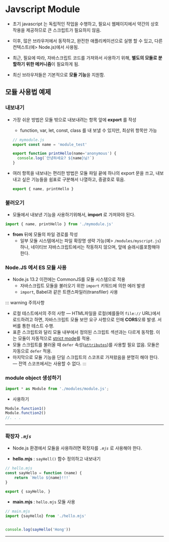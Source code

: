 # Javscript Module

- 초기 javascript 는 독립적인 작업을 수행하고, 필요시 웹페이지에서 약간의 상호 작용을 제공하므로 큰 스크립트가 필요하지 않음.

- 이후, 많은 브라우저에서 동작하고, 완전한 애플리케이션으로 실행 할 수 있고, 다른 컨텍스트(에> Node.js)에서 사용됨.

- 최근, 필요에 따라, 자바스크립트 코드를 가져와서 사용하기 위해, **별도의 모듈로 분할하기 위한 메커니즘**이 필요하게 됨.

- 최신 브라우저들은 기본적으로 **모듈 기능**을 지원함.

## 모듈 사용법 예제

### 내보내기

- 가장 쉬운 방법은 모듈 밖으로 내보내려는 항목 앞에 **export** 를 작성
  
  - function, var, let, const, class 를 내 보낼 수 있지만, 최상위 항목만 가능
  
  ```javascript
  // mymodule.js
  export const name = 'module_test'
  
  export function printHello(name='anonymous') {
    console.log(`안녕하세요? ${name}님!`)
  }
  ```

- 여러 항목을 내보내는 편리한 방법은 모듈 파일 끝에 하나의 export 문을 쓰고, 내보내고 싶은 기능들을 쉼표로 구분해서 나열하고, 중괄호로 묶음.
  
  ```javascript
  export { name, printHello }
  ```

### 불러오기

- 모듈에서 내보낸 기능을 사용하기위해서, **import** 로 가져와야 된다.

```javascript
import { name, printHello } from './mymodule.js'
```

- **from** 뒤에 모듈의 파일 경로를 작성
  - 일부 모듈 시스템에서는 파일 확장명 생략 가능(예> `/modules/myscript.js`)하나, 네이티브 자바스크립트에서는 작동하지 않으며, 앞에 슬래시를포함해야 한다.

### Node.JS 에서 ES 모듈 사용

- Node.js 13.2 이전에는 CommonJS를 모듈 시스템으로 적용
  - 자바스크립트 모듈을 불러오기 위한 `import` 키워드에 의한 에러 발생
  - `import`,  Babel과 같은 트랜스파일러(transfiler) 사용


::: warning 주의사항
 - 로컬 테스트에서의 주의 사항 — HTML파일을 로컬(예를들어 `file://` URL)에서 로드하려고 하면, 자바스크립트 모듈 보안 요구 사항으로 인해 **CORS**오류 발생. 서버를 통한 테스트 수행.
- 표준 스크립트와 달리 모듈 내부에서 정의된 스크립트 섹션과는 다르게 동작함. 이는 모듈이 자동적으로 [strict mode](https://developer.mozilla.org/ko/docs/Web/JavaScript/Reference/Strict_mode)를 적용.
- 모듈 스크립트를 불러올 때 `defer` 속성([`attributes`](https://developer.mozilla.org/ko/docs/Web/HTML/Element/script#attributes))를 사용할 필요 없음. 모듈은 자동으로 `defer` 적용.
- 마지막으로 모듈 기능을 단일 스크립트의 스코프로 가져왔음을 분명히 해야 한다. — 전역 스코프에서는 사용할 수 없다. 
:::

### module object 생성하기

```javascript
import * as Module from './modules/module.js';
```

- 사용하기

```javascript
Module.function1()
Module.function2()
//. . .
```

---------

### 확장자 *`.mjs`*

- Node.js 환경에서 모듈을 사용하려면 확장자를 *`.mjs`* 로 사용해야 한다.

- **hello.mjs** : `sayHell()` 함수 정의하고 내보내기

```javascript
// hello.mjs
const sayHello = function (name) {
    return `Hello ${name}!!!`
}

export { sayHello, }
```

- **main.mjs** : `hello.mjs` 모듈 사용

```javascript
// main.mjs
import {sayHello} from './hello.mjs'


console.log(sayHello('Hong'))
```

-----------